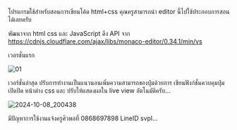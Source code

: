 โปรแกรมใช้สำหรับสอนการเขียนโค้ด html+css 
คุณครูสามารถนำ editor นี้ไปใช้ประกอบการสอนได้เลยครับ

พัฒนาจาก html css และ JavaScript ดึง API จาก
https://cdnjs.cloudflare.com/ajax/libs/monaco-editor/0.34.1/min/vs


เวอรชั่นแรก

![01](https://github.com/user-attachments/assets/8e2b8c79-2d51-45c1-9736-a2942e4b001f)



เวอร์ชั่นล่าสุด
ปรับการทำงานเป็นแนวนอนเพิ่มความสามารถของปุ่มด้วยการ เขียนฟังก์ชั่นควบคุมปุ่ม เปิดปิด หน้าต่าง css และ ปรับให้แสดงผลใน live view 
อัตโนมัติครับ...

![2024-10-08_200438](https://github.com/user-attachments/assets/477aab27-35b9-4a96-aa6e-45fb4799aad2)

มีปัญหาการใช้งานแจ้งครูศิวพลที่
0868697898 LineID svpl...

